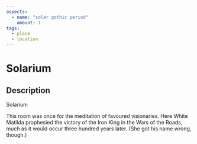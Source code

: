 ```yaml
---
aspects: 
  - name: "solar gothic period"
    amount: 1
tags:
  - place
  - location
---
```


# Solarium

## Description
Solarium

This room was once for the meditation of favoured visionaries. Here White Matilda prophesied the victory of the Iron King in the Wars of the Roads, much as it would occur three hundred years later. (She got his name wrong, though.) 